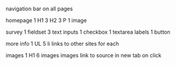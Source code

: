 navigation bar on all pages

homepage
    1 H1
    3 H2
    3 P
    1 image

survey
    1 fieldset
    3 text inputs
    1 checkbox
    1 textarea
    labels
    1 button

more info
    1 UL
        5 li
            links to other sites for each

images
    1 H1
    6 images
        images link to source in new tab on click

